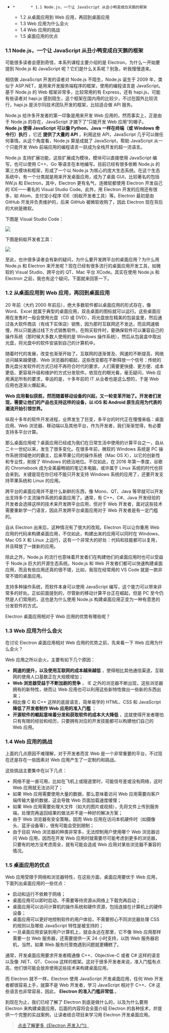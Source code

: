   *     *       * 1.1 Node.js，一个让 JavaScript 从丑小鸭变成白天鹅的框架
      * 1.2 从桌面应用到 Web 应用，再回到桌面应用
      * 1.3 Web 应用为什么会火
      * 1.4 Web 应用的挑战
      * 1.5 桌面应用的优点

### 1.1 Node.js，一个让 JavaScript 从丑小鸭变成白天鹅的框架

可能很多读者会感到奇怪，本系列课程主要介绍的是 Electron，为什么一开始要提到 Node.js 和 JavaScript
呢？它们是什么关系呢？别急，听我慢慢道来。

相信做 JavaScript 开发的读者对 Node.js 不陌生，Node.js 诞生于 2009 年，类似于
ASP.NET，是用来开发服务端程序的框架，使用的编程语言是 JavaScript。基于 Node.js 的 Web 框架非常多，比较常用的有
Express，还有 hapi.js，可能有些读者对 hapi.js 感到陌生，这个框架在国内用的比较少，不过在国外比较流行，hapi.js
是沃尔玛技术团队开发的框架，比较适合做 API 服务。

Node.js 给许多开发者的第一印象是用来开发 Web 应用的，然而事实上，正是由于 Node.js 的存在，JavaScript 才摘下了“只能开发
Web 应用”的帽子。 **Node.js 使得 JavaScript 可以像 Python、Java 一样在终端（或 Windows 命令行）执行**
，它还 **提供了大量的 API** ，利用这些 API，JavaScript 几乎可以做任何事情。从这个角度看，Node.js 算是成就了
JavaScript，帮助 JavaScript 从一个只能开发 Web 前端应用的编程语言一跃成为全栈开发的超一流语言。

Node.js 支持扩展功能，这些扩展成为模块，模块可以直接使用 JavaScript 编写，也可以使用 C++、Go 等语言在本地编写。目前已经有很多依赖
Node.js 的第三方模块和框架，形成了一个以 Node.js 为核心的庞大生态系统。在这个生态系统中，有一个分类就是用来开发桌面应用，成为了桌面
GUI，比较著名的包括 NW.js 和 Electron，其中，Electron 更有名气，连微软都使用 Electron 开发自己的 IDE——著名的
Visual Studio Code。此外，用 Electron 开发的应用还有很多，如 Atom、支付宝小程序
IDE（蚂蚁开发者工具）等。Electron 最初是由 GitHub 开发并负责维护的，后来 GitHub 被微软收购了，因此 Electron
现在背后的大树是微软。

下图是 Visual Studio Code：

![](https://images.gitbook.cn/19717b10-a3ac-11e8-99c1-bd24c427c523)

下图是蚂蚁开发者工具：

![](https://images.gitbook.cn/b7f21c40-a3ac-11e8-99c1-bd24c427c523)

至此，也许很多读者会有新的疑问，为什么要开发跨平台的桌面应用？为什么用 Node.js 和 Electron
来开发呢？现在已经有很多流行的桌面应用开发工具，如微软的 Visual Studio、跨平台的 QT、Mac 平台 XCode。其实在使用 Node.js
和 Electron 之前，我也有这个疑问，下面就来回答一下。

### 1.2 从桌面应用到 Web 应用，再回到桌面应用

20 年前（大约 2000 年前后），绝大多数软件都以桌面应用的形式存在，像 Word、Excel
就属于典型的桌面应用，双击桌面的图标就可以运行。这些桌面应用在发售时一般会使用光盘（CD 或
DVD），将光盘放在精美的包装盒里，然后通过各大软件商店（有线下实体店）销售，因为那时互联网还不发达，而且网速极慢，所以只能通过线下方式销售软件。在购买软件时，要确保软件可以兼容自己的操作系统（那时候大多数人使用的是
Windows 操作系统），然后从包装盒中取出光盘，将光盘中的软件安装到自己的计算机中。

随着时代的发展，改变也渐渐开始了。互联网的逐渐普及、网速的不断提高、网络访问越来越便捷、Web
浏览器的崛起，这些改变都在不断释放一个信号：传统的靠光盘分发软件的方式已经不再符合时代的要求，人们需要更快捷、更方便、成本更低、更容易升级和维护的方式分发软件。依现在的眼光看，毫无疑问，Web
应用满足所有的要求，幸运的是，十多年前的 IT 从业者也是这么想的，于是 Web 应用也逐渐火爆起来。

**Web 应用看似获胜，然而随着移动设备的兴起，又一轮变革开始了。开发者们发现，需要让他们的产品也支持这样的设备，以 iOS 和 Android
原生应用为代表的潮流开始引领世界。**

纵观十多年的软件开发进程，业界发生了巨变，多平台的时代正在慢慢来临：桌面应用、Web
浏览器、移动端以及其他平台，作为开发者，我们渐渐觉得，有必要支持多平台计算。

那么桌面应用呢？桌面应用已经成为我们在日常生活中使用的计算平台之一，自从二十一世纪以来，发生了很多变化。在很多年前，微软的 Windows 系统是 PC
操作系统领域绝对的霸主，后来苹果公司的操作系统（Mac OS X），以它的创新性和专业性，削弱了 Windows 的统治地位。不仅如此，在 2016
年第一季度，谷歌的 Chromebook 成为全美最畅销的笔记本电脑，或许属于 Linux 系统的时代也将会来到。关键是现在你已经不能只开发支持
Windows 系统的应用了，还要开发支持苹果系统和 Linux 的应用。

跨平台的桌面应用并不是什么新鲜的东西，像 Mono、QT、Java 等早就可以开发出支持多个主流操作系统的桌面应用了。通常，有 C++、C#、Java
开发经验的开发者会选择这样的技术来开发跨平台应用，但对于 Web 开发者，面对这些技术需要重新学一门语言，因此开发跨平台桌面应用对于 Web
开发者是有一定门槛的。

自从 Electron 出来后，这种情况有了很大的改观。Electron 可以让你重用 Web 应用的代码来构建桌面应用，不仅如此，构建出来的应用可以同时在
Windows、Mac OS X 和 Linux 上运行，这有一个非常大的好处：代码和技能都可以复用，并且释放了一拨新的应用。

除此之外，Node.js 的流行也意味着开发者们在构建他们的桌面应用时也可以受益于 Node.js 巨大的开源生态系统。Node.js 和 Web
开发者们都可以快速构建桌面应用，而且有些应用还真的很不错，比如，我现在经常用的 VS Code 就是一款非常不错的桌面应用。

支持多种操作系统，而软件本身可以使用 JavaScript 编写，这个能力可以带来非常多的好处。正如前面提到的，尽管新的移动计算平台正在崛起，但是 PC
至今仍然是人们常用的，这也是为什么使用 Node.js 构建桌面应用正变为一种有意思的分发软件的方式。

Electron 桌面应用相对于 Web 应用的优势有哪些呢？

### 1.3 Web 应用为什么会火

在讨论 Electron 桌面应用相对 Web 应用的优势之前，先来看一下 Web 应用为什么会火？

Web 应用之所以会火，主要有如下几个原因：

  * **网速的提升，以及使用互联网的成本越来越低** ，使得相比其他通信渠道，互联网的使用人口基数正在大规模增加；
  * **Web 浏览器受益于不断加剧的竞争** ， IE 之外的浏览器不断出现，这些浏览器拥有的新特性，继而让 Web 应用也可以利用这些新特性做出一些新的东西出来；
  * 相比像 C 和 C++ 这样的底层语言，简单易学的 HTML、CSS 和 JavaScript **降低了开发者制作 Web 应用的准入门槛** ；
  * **开源软件的崛起意味着分发和获取软件的成本大大降低** ，这就使得开发者哪怕只有有限的经验和经历，只要拥有对应的开发技能都可以构建他们自己的 Web 应用。

### 1.4 Web 应用的挑战

上面的几点原因不难理解，对于开发者而言 Web 是一个非常重要的平台，不过现在还是存在一些因素对 Web 应用产生了一定制约和挑战。

这些挑战主要集中在以下几点：

  * 网络不是一直可用，比如在飞机上或隧道里时，可能信号差或没有网络，这时 Web 应用就无法访问了；
  * 如果 Web 应用需要使用大量的数据，那么意味着访问 Web 应用需要向客户端传输大量的数据，这会导致 Web 页面加载速度缓慢；
  * 如果 Web 应用需要处理大文件（如大的图片或视频），先将文件上传到服务端，处理完再返回结果的做法并不是一种好的解决方案；
  * 由于 Web 浏览器有安全策略，因而 Web 应用在访问本机硬件时（如摄像头、蓝牙设备等），很有可能会受到限制；
  * 由于目前 Web 浏览器的种类非常多，无法控制用户使用哪个 Web 浏览器访问 Web 应用，因而在开发 Web 应用时就需要尽可能考虑到更多的浏览器，只要有的地方没考虑周全，就有可能会造成 Web 应用对某些浏览器不兼容的情况。

### 1.5 桌面应用的优点

Web 应用受限于网络和浏览器特性，在这些方面，桌面应用要优于 Web 应用，下面列出桌面应用的一些优点：

  * 启动和运行不依赖于网络；
  * 桌面应用可以即时启动，不需要等待资源从网络上下载完再启动；
  * 桌面应用可以访问计算机的操作系统和硬件资源，包括连接在计算机上的硬件设备；
  * 桌面应用可以更好地控制软件的用户体验，不需要担心不同浏览器处理 CSS 的规则以及哪些 JavaScript 特性是被支持的；
  * 一旦桌面应用安装到用户计算机上，就会永远在那里，它不像 Web 应用那样需要一台 Web 服务器，还需要提供一天 24 小时支持，以防 Web 服务器宕机，当然，如果 Web 服务托管商遇到问题就更糟糕了。

通常，开发桌面应用要求开发者精通像 C++、Objective-C 或者 C# 这样的语言以及像 .NET、QT、Cocoa
这样的框架。这对于很多开发者来说，准入门槛有点高，他们很可能会放弃使用这些技术来构建桌面应用。

而 Electron 就不一样，Electron 使用 JavaScript 开发桌面应用，任何 Web 开发者都很容易上手，就算不是 Web 开发者，学习
JavaScript 相对于 C++、C# 这些语言也非常容易，因此， **Electron 的准入门槛非常低** 。

到现在为止，我们已经了解了 Electron 到底是做什么的，以及为什么要用 Electron 来构建桌面应用，后面的内容将会全面介绍 Electron
的各种技术，并提供一个完整的实战案例，让读者结合项目来学习用 Electron 开发桌面应用。

> [点击了解更多《Electron
> 开发入门》](https://gitbook.cn/m/mazi/comp/column?columnId=5c3168154fcd483b02710425&utm_source=lnsd002)

